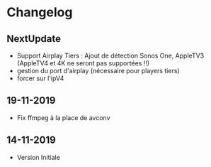 
Changelog
=========

NextUpdate
-------------
* Support Airplay Tiers : Ajout de détection Sonos One, AppleTV3 (AppleTV4 et 4K ne seront pas supportées !!)
* gestion du port d'airplay (nécessaire pour players tiers)
* forcer sur l'ipV4

19-11-2019
-------------

* Fix ffmpeg à la place de avconv

14-11-2019
-------------

* Version Initiale
